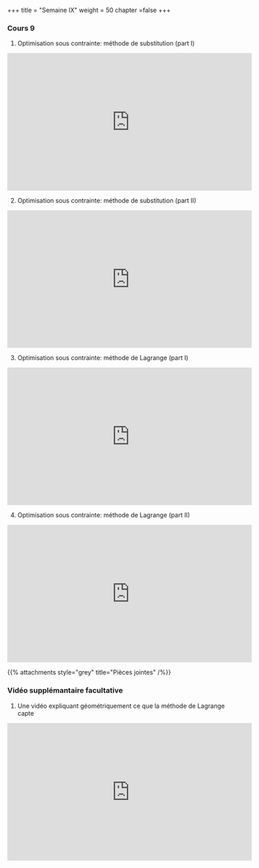 +++
title = "Semaine IX"
weight = 50
chapter =false
+++

<!--
# :construction:
Vidéos disponible le 29 septembre 2020
-->


### Cours 9

1) Optimisation sous contrainte: méthode de substitution (part I)

<iframe width="560" height="315" src="https://www.youtube.com/embed/f6FdqBsOcvc" frameborder="0" allow="accelerometer; autoplay; clipboard-write; encrypted-media; gyroscope; picture-in-picture" allowfullscreen></iframe>


2) Optimisation sous contrainte: méthode de substitution (part II)

<iframe width="560" height="315" src="https://www.youtube.com/embed/HWcuq4i_Gqc" frameborder="0" allow="accelerometer; autoplay; clipboard-write; encrypted-media; gyroscope; picture-in-picture" allowfullscreen></iframe>


3) Optimisation sous contrainte: méthode de Lagrange (part I)

<iframe width="560" height="315" src="https://www.youtube.com/embed/PhGz_oMxdYg" frameborder="0" allow="accelerometer; autoplay; clipboard-write; encrypted-media; gyroscope; picture-in-picture" allowfullscreen></iframe>



4) Optimisation sous contrainte: méthode de Lagrange (part II)


<iframe width="560" height="315" src="https://www.youtube.com/embed/0ckNte8vYjI" frameborder="0" allow="accelerometer; autoplay; clipboard-write; encrypted-media; gyroscope; picture-in-picture" allowfullscreen></iframe>



{{% attachments style="grey" title="Pièces jointes" /%}}



### Vidéo supplémantaire facultative

1) Une vidéo expliquant géométriquement ce que la méthode de Lagrange capte

<iframe width="560" height="315" src="https://www.youtube.com/embed/vwUV2IDLP8Q" frameborder="0" allow="accelerometer; autoplay; clipboard-write; encrypted-media; gyroscope; picture-in-picture" allowfullscreen></iframe>